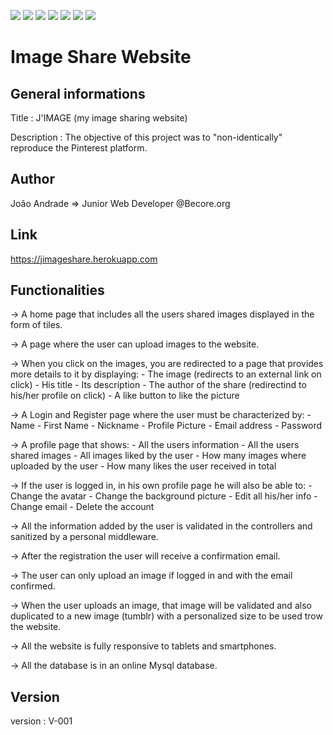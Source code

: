 
<img src="https://img.shields.io/badge/USES-HTML-blue?style=for-the-badge"> <img src="https://img.shields.io/badge/USES-CSS-blue?style=for-the-badge">
<img src="https://img.shields.io/badge/USES-TAILWIND-blue?style=for-the-badge"> <img src="https://img.shields.io/badge/USES-MYSQL-blue?style=for-the-badge">
<img src="https://img.shields.io/badge/USES-JAVASCRIPT-blue?style=for-the-badge"> <img src="https://img.shields.io/badge/USES-PHP-blue?style=for-the-badge">
<img src="https://img.shields.io/badge/MADE%20WITH-LARAVEL-brightgreen?style=for-the-badge">


# Image Share Website



## General informations 
Title       : J'IMAGE (my image sharing website) 

Description : The objective of this project was to "non-identically" reproduce the Pinterest platform.


## Author
João Andrade => Junior Web Developer @Becore.org


## Link
https://jimageshare.herokuapp.com


## Functionalities

-> A home page that includes all the users shared images displayed in the form of tiles.

-> A page where the user can upload images to the website.

-> When you click on the images, you are redirected to a page that provides more details to it by displaying:
    - The image (redirects to an external link on click)
    - His title
    - Its description
    - The author of the share (redirectind to his/her profile on click)
    - A like button to like the picture
    
-> A Login and Register page where the user must be characterized by:
    - Name
    - First Name
    - Nickname
    - Profile Picture
    - Email address
    - Password
    
-> A profile page that shows:
    - All the users information
    - All the users shared images
    - All images liked by the user
    - How many images where uploaded by the user
    - How many likes the user received in total
    
-> If the user is logged in, in his own profile page he will also be able to:
    - Change the avatar
    - Change the background picture
    - Edit all his/her info
    - Change email
    - Delete the account

-> All the information added by the user is validated in the controllers and sanitized by a personal middleware.

-> After the registration the user will receive a confirmation email.

-> The user can only upload an image if logged in and with the email confirmed.

-> When the user uploads an image, that image will be validated and also duplicated to a new image (tumblr) with a personalized size to be used trow the        website.

-> All the website is fully responsive to tablets and smartphones.

-> All the database is in an online Mysql database.




## Version 
version : V-001
